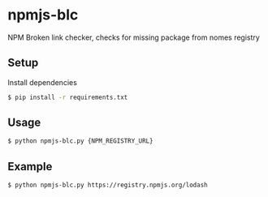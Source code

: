 # npmjs-blc
NPM Broken link checker, checks for missing package from nomes registry

## Setup

Install dependencies

```bash
$ pip install -r requirements.txt
```

## Usage

```bash
$ python npmjs-blc.py {NPM_REGISTRY_URL}
```

## Example

```bash
$ python npmjs-blc.py https://registry.npmjs.org/lodash
```
